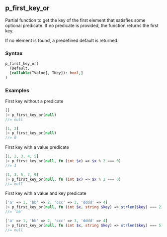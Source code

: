 [//]: # (This file is autogenerated)

## p_first_key_or

Partial function to get the key of the first element that satisfies some optional predicate.
If no predicate is provided, the function returns the first key.

If no element is found, a predefined default is returned.

### Syntax
```php
p_first_key_or(
  TDefault,
  [callable(TValue[, TKey]): bool,]
)
```

### Examples
First key without a predicate
```php
[]
|> p_first_key_or(null)
//= null
```
```php
[1, 2]
|> p_first_key_or(null)
//= 0
```
First key with a value predicate
```php
[1, 2, 3, 4, 5]
|> p_first_key_or(null, fn (int $x) => $x % 2 === 0)
//= 1
```
```php
[1, 3, 5, 7, 9]
|> p_first_key_or(null, fn (int $x) => $x % 2 === 0)
//= null
```
First key with a value and key predicate
```php
['a' => 1, 'bb' => 2, 'ccc' => 3, 'dddd' => 4]
|> p_first_key_or(null, fn (int $x, string $key) => strlen($key) === 2)
//= 'bb'
```
```php
['a' => 1, 'bb' => 2, 'ccc' => 3, 'dddd' => 4]
|> p_first_key_or(null, fn (int $x, string $key) => strlen($key) === 5)
//= null
```

